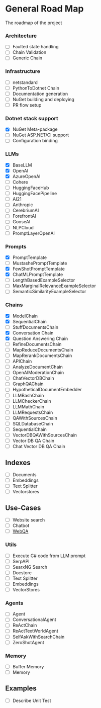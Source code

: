 # General Road Map
The roadmap of the project

### Architecture

- [ ] Faulted state handling
- [ ] Chain Validation
- [ ] Generic Chain

### Infrastructure

- [ ] netstandard
- [ ] PythonToDotnet Chain
- [ ] Documentation generation 
- [ ] NuGet building and deploying
- [ ] PR flow setup

### Dotnet stack support

- [x] NuGet Meta-package
- [ ] NuGet ASP.NET/CI support
- [ ] Configuration binding

### LLMs

- [x] BaseLLM
- [x] OpenAI
- [x] AzureOpenAI
- [ ] Cohere
- [ ] HuggingFaceHub
- [ ] HuggingFacePipeline
- [ ] AI21
- [ ] Anthropic
- [ ] CerebriumAI
- [ ] ForefrontAI
- [ ] GooseAI
- [ ] NLPCloud
- [ ] PromptLayerOpenAI

### Prompts

- [x] PromptTemplate
- [ ] MustashePromptTemplate
- [x] FewShotPromptTemplate
- [x] ChatMLPromptTemplate
- [ ] LengthBasedExampleSelector
- [ ] MaxMarginalRelevanceExampleSelector
- [ ] SemanticSimilarityExampleSelector

### Chains

- [x] ModelChain
- [x] SequentialChain
- [ ] StuffDocumentsChain
- [x] Conversation Chain
- [x] Question Answering Chain
- [ ] RefineDocumentsChain
- [ ] MapReduceDocumentsChain
- [ ] MapRerankDocumentsChain
- [ ] APIChain
- [ ] AnalyzeDocumentChain
- [ ] OpenAIModerationChain
- [ ] ChatVectorDBChain
- [ ] GraphQAChain
- [ ] HypotheticalDocumentEmbedder
- [ ] LLMBashChain
- [ ] LLMCheckerChain
- [ ] LLMMathChain
- [ ] LLMRequestsChain
- [ ] QAWithSourcesChain
- [ ] SQLDatabaseChain
- [ ] SequentialChain
- [ ] VectorDBQAWithSourcesChain
- [ ] Vector DB QA Chain
- [ ] Chat Vector DB QA Chain

## Indexes

- [ ] Documents
- [ ] Embeddings
- [ ] Text Splitter
- [ ] Vectorstores

## Use-Cases

- [ ] Website search
- [ ] Chatbot
- [ ] [WebQA](https://github.com/openai/openai-cookbook/blob/3826607431929af5d58ba442aa3c2893009f637b/apps/web-crawl-q-and-a/web-qa.ipynb)

### Utils

- [ ] Execute C# code from LLM prompt
- [ ] SerpAPI
- [ ] SearxNG Search
- [ ] Docstore
- [ ] Text Splitter
- [ ] Embeddings
- [ ] VectorStores

### Agents

- [ ] Agent
- [ ] ConversationalAgent
- [ ] ReActChain
- [ ] ReActTextWorldAgent
- [ ] SelfAskWithSearchChain
- [ ] ZeroShotAgent

### Memory

- [ ] Buffer Memory
- [ ] Memory

## Examples

- [ ] Describe Unit Test
